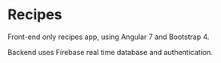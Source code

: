 # Recipes

Front-end only recipes app, using Angular 7 and Bootstrap 4. 

Backend uses Firebase real time database and authentication. 
